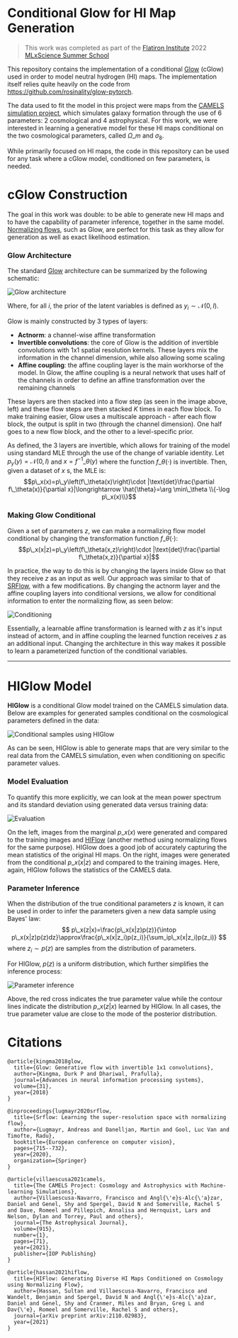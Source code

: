 # Conditional Glow for HI Map Generation
> This work was completed as part of the [Flatiron Institute](https://www.simonsfoundation.org/flatiron/) 2022 [MLxScience Summer School](https://www.simonsfoundation.org/grant/2022-flatiron-machine-learning-x-science-summer-school/)

This repository contains the implementation of a conditional [Glow](https://d4mucfpksywv.cloudfront.net/research-covers/glow/paper/glow.pdf) (cGlow) used in order to model neutral hydrogen (HI) maps. The implementation itself relies quite heavily on the code from https://github.com/rosinality/glow-pytorch.

The data used to fit the model in this project were maps from the [CAMELS simulation project](https://www.camel-simulations.org/), which simulates galaxy formation through the use of 6 parameters: 2 cosmological and 4 astrophysical. For this work, we were interested in learning a generative model for these HI maps conditional on the two cosmological parameters, called $\Omega\_m$ and $\sigma_8$.

While primarily focused on HI maps, the code in this repository can be used for any task where a cGlow model, conditioned on few parameters, is needed.

# cGlow Construction
The goal in this work was double: to be able to generate new HI maps and to have the capability of parameter inference, together in the same model. [Normalizing flows](https://arxiv.org/pdf/1912.02762.pdf), such as Glow, are perfect for this task as they allow for generation as well as exact likelihood estimation.

### Glow Architecture
The standard [Glow](https://d4mucfpksywv.cloudfront.net/research-covers/glow/paper/glow.pdf) architecture can be summarized by the following schematic:

![Glow architecture](assets/glow_architecture.png)

Where, for all $i$, the prior of the latent variables is defined as $y_i\sim\mathcal{N}\left(0,I\right)$.

Glow is mainly constructed by 3 types of layers:
* **Actnorm**: a channel-wise affine transformation
* **Invertible convolutions**: the core of Glow is the addition of invertible convolutions with 1x1 spatial resolution kernels. These layers mix the information in the channel dimension, while also allowing some scaling
* **Affine coupling**: the affine coupling layer is the main workhorse of the model. In Glow, the affine coupling is a neural network that uses half of the channels in order to define an affine transformation over the remaining channels

These layers are then stacked into a flow step (as seen in the image above, left) and these flow steps are then stacked $K$ times in each flow block. To make training easier, Glow uses a multiscale approach - after each flow block, the output is split in two (through the channel dimension). One half goes to a new flow block, and the other to a level-specific prior.

As defined, the 3 layers are invertible, which allows for training of the model using standard MLE through the use of the change of variable identity. Let $p_y(y)=\mathcal{N}\left(0, I\right)$ and $x=f^{-1}\_\theta(y)$ where the function $f\_\theta(\cdot)$ is invertible. Then, given a dataset of $x$ s, the MLE is:
$$p\_x(x)=p\_y\left(f\_\theta(x)\right)\cdot |\text{det}\frac{\partial f\_\theta(x)}{\partial x}|\longrightarrow \hat{\theta}=\arg \min\_\theta \\{-\log p\_x(x)\\}$$

### Making Glow Conditional
Given a set of parameters $z$, we can make a normalizing flow model conditional by changing the transformation function $f\_\theta(\cdot)$:
$$p\_x(x|z)=p\_y\left(f\_\theta(x,z)\right)\cdot |\text{det}\frac{\partial f\_\theta(x,z)}{\partial x}|$$

In practice, the way to do this is by changing the layers inside Glow so that they receive $z$ as an input as well. Our approach was similar to that of [SRFlow](https://arxiv.org/pdf/2006.14200v2.pdf),  with a few modifications. By changing the actnorm layer and the affine coupling layers into conditional versions, we allow for conditional information to enter the normalizing flow, as seen below:

![Conditioning](assets/conditionality.png)

Essentially, a learnable affine transformation is learned with $z$ as it's input instead of actorm, and in affine coupling the learned function receives $z$ as an additional input.  Changing the architecture in this way makes it possible to learn a parameterized function of the conditional variables.

---
# HIGlow Model
**HIGlow** is a conditional Glow model trained on the CAMELS simulation data. Below are examples for generated samples conditional on the cosmological parameters defined in the data:

![Conditional samples using HIGlow](assets/HIgen.png)

As can be seen, HIGlow is able to generate maps that are very similar to the real data from the CAMELS simulation, even when conditioning on specific parameter values. 

### Model Evaluation
To quantify this more explicitly, we can look at the mean power spectrum and its standard deviation using generated data versus training data:

![Evaluation](assets/quantitative.png)

On the left, images from the marginal $p\_x(x)$ were generated and compared to the training images and [HIFlow](https://arxiv.org/pdf/2110.02983.pdf) (another method using normalizing flows for the same purpose). HIGlow does a good job of accurately capturing the mean statistics of the original HI maps. On the right, images were generated from the conditional $p\_x(x|z)$ and compared to the training images. Here, again, HIGlow follows the statistics of the CAMELS data.

### Parameter Inference
When the distribution of the true conditional parameters $z$ is known, it can be used in order to infer the parameters given a new data sample using Bayes' law:
$$
p\_x(z|x)=\frac{p\_x(x|z)p(z)}{\intop p\_x(x|z)p(z)dz}\approx\frac{p\_x(x|z_i)p(z_i)}{\sum_ip\_x(x|z_i)p(z_i)}
$$
where $z_i\sim p(z)$ are samples from the distribution of parameters.

For HIGlow, $p(z)$ is a uniform distribution, which further simplifies the inference process:

![Parameter inference](assets/inference.png)

Above, the red cross indicates the true parameter value while the contour lines indicate the distribution $p\_x(z|x)$ learned by HIGlow. In all cases, the true parameter value are close to the mode of the posterior distribution.

# Citations
```
@article{kingma2018glow,
  title={Glow: Generative flow with invertible 1x1 convolutions},
  author={Kingma, Durk P and Dhariwal, Prafulla},
  journal={Advances in neural information processing systems},
  volume={31},
  year={2018}
}
```

```
@inproceedings{lugmayr2020srflow,
  title={Srflow: Learning the super-resolution space with normalizing flow},
  author={Lugmayr, Andreas and Danelljan, Martin and Gool, Luc Van and Timofte, Radu},
  booktitle={European conference on computer vision},
  pages={715--732},
  year={2020},
  organization={Springer}
}
```

```
@article{villaescusa2021camels,
  title={The CAMELS Project: Cosmology and Astrophysics with Machine-learning Simulations},
  author={Villaescusa-Navarro, Francisco and Angl{\'e}s-Alc{\'a}zar, Daniel and Genel, Shy and Spergel, David N and Somerville, Rachel S and Dave, Romeel and Pillepich, Annalisa and Hernquist, Lars and Nelson, Dylan and Torrey, Paul and others},
  journal={The Astrophysical Journal},
  volume={915},
  number={1},
  pages={71},
  year={2021},
  publisher={IOP Publishing}
}
```

```
@article{hassan2021hiflow,
  title={HIFlow: Generating Diverse HI Maps Conditioned on Cosmology using Normalizing Flow},
  author={Hassan, Sultan and Villaescusa-Navarro, Francisco and Wandelt, Benjamin and Spergel, David N and Angl{\'e}s-Alc{\'a}zar, Daniel and Genel, Shy and Cranmer, Miles and Bryan, Greg L and Dav{\'e}, Romeel and Somerville, Rachel S and others},
  journal={arXiv preprint arXiv:2110.02983},
  year={2021}
}
```